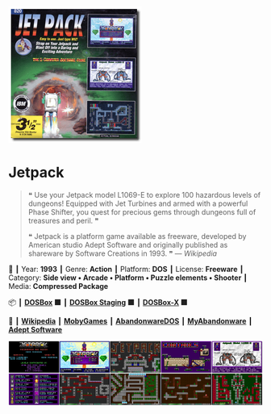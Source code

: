 ![](Thumbnail.png "application-thumbnail")

# Jetpack

> ❝ Use your Jetpack model L1069-E to explore 100 hazardous levels of dungeons! Equipped with Jet Turbines and armed with a powerful Phase Shifter, you quest for precious gems through dungeons full of treasures and peril. ❞
>
> ❝ Jetpack is a platform game available as freeware, developed by American studio Adept Software and originally published as shareware by Software Creations in 1993. ❞ — *Wikipedia*
>

📌 ┃ Year: **1993** ┃ Genre: **Action** ┃ Platform: **DOS** ┃ License: **Freeware** ┃ Category: **Side view • Arcade • Platform • Puzzle elements • Shooter** ┃ Media: **Compressed Package** 

📦 ┃ **[DOSBox](https://www.dosbox.com/) 🟩** ┃ **[DOSBox Staging](https://dosbox-staging.github.io/) 🟩** ┃ **[DOSBox-X](https://dosbox-x.com/) 🟩** 

📎 ┃ **[Wikipedia](https://en.wikipedia.org/wiki/Jetpack_(video_game))** ┃ **[MobyGames](https://www.mobygames.com/game/10449/jetpack/)** ┃ **[AbandonwareDOS](https://www.abandonwaredos.com/abandonware-game.php?abandonware=Jetpack&gid=1263)** ┃ **[MyAbandonware](https://www.myabandonware.com/game/jetpack-1pg)** ┃ **[Adept Software](https://www.adeptsoftware.com/jetpack/)** 

![](Montage.png "Jetpack")

